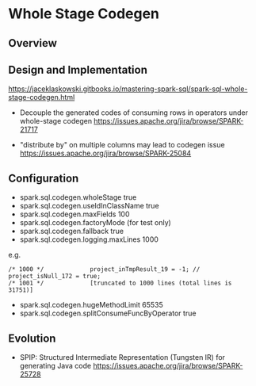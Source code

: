 # Whole Stage Codegen

## Overview


## Design and Implementation

https://jaceklaskowski.gitbooks.io/mastering-spark-sql/spark-sql-whole-stage-codegen.html

* Decouple the generated codes of consuming rows in operators under whole-stage codegen
https://issues.apache.org/jira/browse/SPARK-21717

* "distribute by" on multiple columns may lead to codegen issue
https://issues.apache.org/jira/browse/SPARK-25084

## Configuration

* spark.sql.codegen.wholeStage true
* spark.sql.codegen.useIdInClassName true
* spark.sql.codegen.maxFields 100
* spark.sql.codegen.factoryMode (for test only)
* spark.sql.codegen.fallback true
* spark.sql.codegen.logging.maxLines 1000

e.g.

```
/* 1000 */             project_inTmpResult_19 = -1; // project_isNull_172 = true;
/* 1001 */             [truncated to 1000 lines (total lines is 31751)]
```

* spark.sql.codegen.hugeMethodLimit 65535
* spark.sql.codegen.splitConsumeFuncByOperator true

## Evolution

* SPIP: Structured Intermediate Representation (Tungsten IR) for generating Java code
https://issues.apache.org/jira/browse/SPARK-25728